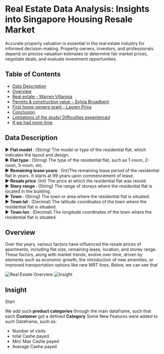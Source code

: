 # Real Estate Data Analysis: Insights into Singapore Housing Resale Market

Accurate property valuation is essential in the real estate industry for informed decision-making. Property owners, investors, and professionals depend on precise valuation estimates to determine fair market prices, negotiate deals, and evaluate investment opportunities.

## Table of Contents
- [Data Description](#Data-Description)
- [Overview](#Overview)
- [Real estate - Warren Villarosa](#Real_estate)
- [Permits & construction value - Sylvia Broadbent](#Permits_construction)
- [First home owners grant - Lauren Prins](#First_home)
- [Conclusion](#Conclusion)
- [Limitations of the study/ Difficulties experienced](#Limitations)
- [If we had more time](#more_time)

## Data Description <a name = "Data-Description"></a>
► <b>Flat model </b>: (String) The model or type of the residential flat, which indicates the layout and design. <br>
► <b>Flat type </b>: (String) The type of the residential flat, such as 1-room, 2-room, 3-room, etc. <br>
► <b>Remaining lease years </b>: (Int)The remaining lease period of the residential flat in years. It starts at 99 years upon commencement of lease. <br>
► <b>Resale price  </b>:(Int) The price at which the residential flat was resold. <br>
► <b>Story range </b>: (String) The range of storeys where the residential flat is located in the building. <br>
► <b>Town </b>: (String) The town or area where the residential flat is situated. <br>
► <b>Town lat </b>: (Decimal) The latitude coordinates of the town where the residential flat is situated. <br>
► <b>Town lon </b>: (Decimal) The longitude coordinates of the town where the residential flat is situated. <br>

## Overview <a name = "Overview"></a>

Over the years, various factors have influenced the resale prices of apartments, including flat size, remaining lease, location, and storey range. These factors, along with market trends, evolve over time, driven by elements such as economic growth, the introduction of new amenities, or improved transportation options like new MRT lines. Below, we can see that 


![Real Estate Overview](https://github.com/user-attachments/assets/28b06b60-dfe9-4b02-8f33-add59b4b2029)
![Insight](https://github.com/user-attachments/assets/01ca742b-da80-4d1a-9d58-08cab955f090)


## Insight

Start





We add such **product categories** through the main dataframe, such that each **Customer** got a defined **Category**
Some New Features were added to such Dataframe, such as:
  * Number of visits
  * total Cashe payed
  * Min/ Max Cashe payed 
  * Average Cashe payed
